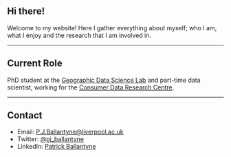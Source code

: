 ## Hi there!

Welcome to my website! Here I gather everything about myself; who I am, what I enjoy and the research that I am involved in. 

---

## Current Role

PhD student at the [Geographic Data Science Lab](https://www.liverpool.ac.uk/geographic-data-science/) and part-time data scientist, working for the [Consumer Data Research Centre](https://www.cdrc.ac.uk).

--- 

## Contact 

- Email: [P.J.Ballantyne@liverpool.ac.uk](mailto::P.J.Ballantyne@liverpool.ac.uk)
- Twitter: [@pj_ballantyne](https://twitter.com/pj_ballantyne)
- LinkedIn: [Patrick Ballantyne](https://www.linkedin.com/in/patrick-ballantyne-660783172/)
